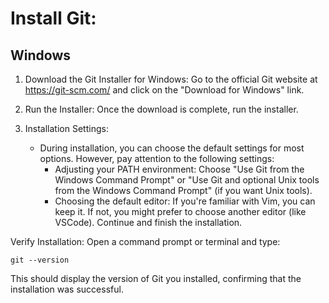 # Install Git:

## Windows

1. Download the Git Installer for Windows: Go to the official Git website at https://git-scm.com/ and click on the "Download for Windows" link.

2. Run the Installer: Once the download is complete, run the installer.

3. Installation Settings:

   - During installation, you can choose the default settings for most options. However, pay attention to the following settings:
      - Adjusting your PATH environment: Choose "Use Git from the Windows Command Prompt" or "Use Git and optional Unix tools from the Windows Command Prompt" (if you want Unix tools).
      - Choosing the default editor: If you're familiar with Vim, you can keep it. If not, you might prefer to choose another editor (like VSCode).
Continue and finish the installation.

Verify Installation: Open a command prompt or terminal and type:

```
git --version
```
This should display the version of Git you installed, confirming that the installation was successful.
